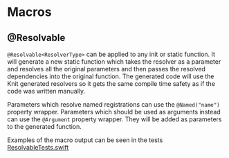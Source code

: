 # Macros

## @Resolvable

`@Resolvable<ResolverType>` can be applied to any init or static function. It will generate a new static function which takes the resolver as a parameter and resolves all the original parameters and then passes the resolved dependencies into the original function.
The generated code will use the Knit generated resolvers so it gets the same compile time safety as if the code was written manually.

Parameters which resolve named registrations can use the `@Named("name")` property wrapper.
Parameters which should be used as arguments instead can use the `@Argument` property wrapper. They will be added as parameters to the generated function.

Examples of the macro output can be seen in the tests [ResolvableTests.swift](../Tests/KnitMacrosTests/ResolvableTests.swift)